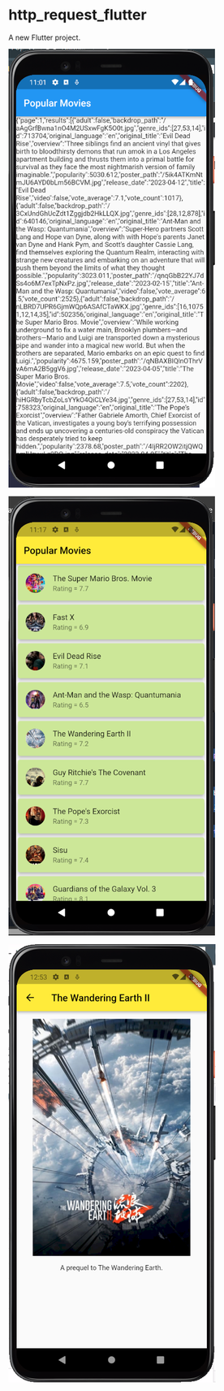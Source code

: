 # http_request_flutter

A new Flutter project.

![prog1](images/progress1.png)

![result](images/result.png)

![detail](images/detail.png)